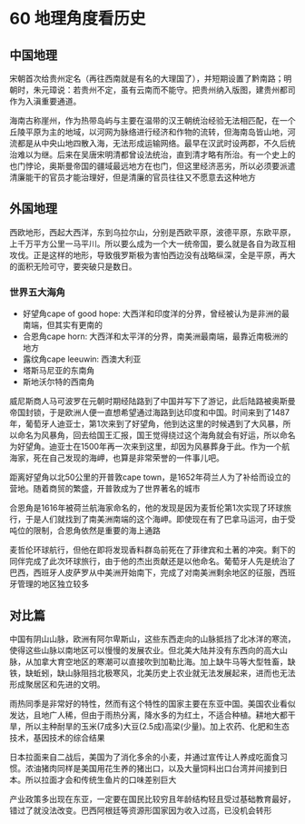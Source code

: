 # 60 地理角度看历史

## 中国地理

宋朝首次给贵州定名（再往西南就是有名的大理国了），并短期设置了黔南路；明朝时，朱元璋说：若贵州不定，虽有云南而不能守。把贵州纳入版图，建贵州都司作为入滇重要通道。

海南古称崖州，作为热带岛屿与主要在温带的汉王朝统治经验无法相匹配，在一个丘陵平原为主的地域，以河网为脉络进行经济和作物的流转，但海南岛皆山地，河流都是从中央山地四散入海，无法形成运输网络。最早在汉武时设两郡，不久后统治难以为继。后来在吴唐宋明清都曾设法统治，直到清才略有所治。有一个史上的也门悖论，奥斯曼帝国的疆域最远地方在也门，但这里经济恶劣，所以必须要派遣清廉能干的官员才能治理好，但是清廉的官员往往又不愿意去这种地方

## 外国地理

西欧地形，西起大西洋，东到乌拉尔山，分别是西欧平原，波德平原，东欧平原，上千万平方公里一马平川。所以要么成为一个大一统帝国，要么就是各自为政互相攻伐。正是这样的地形，导致俄罗斯极为害怕西边没有战略纵深，全是平原，再大的面积无险可守，要突破只是数日。

### 世界五大海角

* 好望角cape of good hope: 大西洋和印度洋的分界，曾经被认为是非洲的最南端，但其实有更南的
* 合恩角cape horn: 大西洋和太平洋的分界，南美洲最南端，最靠近南极洲的地方
* 露纹角cape leeuwin: 西澳大利亚
* 塔斯马尼亚的东南角
* 斯地沃尔特的西南角

威尼斯商人马可波罗在元朝时期经陆路到了中国并写下了游记，此后陆路被奥斯曼帝国封锁，于是欧洲人便一直想希望通过海路到达印度和中国。时间来到了1487年，葡萄牙人迪亚士，第1次来到了好望角，他到达这里的时候遇到了大风暴，所以命名为风暴角，回去给国王汇报，国王觉得绕过这个海角就会有好运，所以命名为好望角。迪亚士在1500年再一次来到这里，却因为风暴葬身于此。作为一个航海家，死在自己发现的海岬，也算是非常荣誉的一件事儿吧。

距离好望角以北50公里的开普敦cape town，是1652年荷兰人为了补给而设立的营地。随着商贸的繁盛，开普敦成为了世界著名的城市

合恩角是1616年被荷兰航海家命名的，他的发现是因为麦哲伦第1次实现了环球旅行，于是人们就找到了南美洲南端的这个海岬。即使现在有了巴拿马运河，由于受吨位的限制，合恩角依然是重要的海上通路

麦哲伦环球航行，但他在即将发现香料群岛前死在了菲律宾和土著的冲突。剩下的同伴完成了此次环球旅行，由于他的杰出贡献还是以他命名。葡萄牙人先是统治了巴西，西班牙人皮萨罗从中美洲开始南下，完成了对南美洲剩余地区的征服，西班牙管理的地区独立较多

## 对比篇

中国有阴山山脉，欧洲有阿尔卑斯山，这些东西走向的山脉抵挡了北冰洋的寒流，使得这些山脉以南地区可以慢慢的发展农业。但北美大陆并没有东西向的高大山脉，从加拿大育空地区的寒潮可以直接吹到加勒比海。加上缺牛马等大型牲畜，缺铁，缺蚯蚓，缺山脉阻挡北极寒风，北美历史上农业就无法发展起来，进而也无法形成聚居区和先进的文明。

雨热同季是非常好的特性，然而有这个特性的国家主要在东亚中国。美国农业看似发达，且地广人稀，但由于雨热分离，降水多的为红土，不适合种植。耕地大都干旱，所以主种耐旱的玉米(7成多)大豆(2.5成)高梁(少量)。加上农药、化肥和生态技术，基因技术的综合结果

日本拉面来自二战后，美国为了消化多余的小麦，并通过宣传让人养成吃面食习惯。浓油猪肉同样是美国用花生养的猪出口，以及大量饲料出口台湾并间接到日本。所以拉面才会和传统生鱼片的口味差别巨大

产业政策多出现在东亚，一定要在国民比较穷且年龄结构轻且受过基础教育最好，错过了就没法改变。巴西阿根廷等资源形国家因为收入过高，已没机会转形
